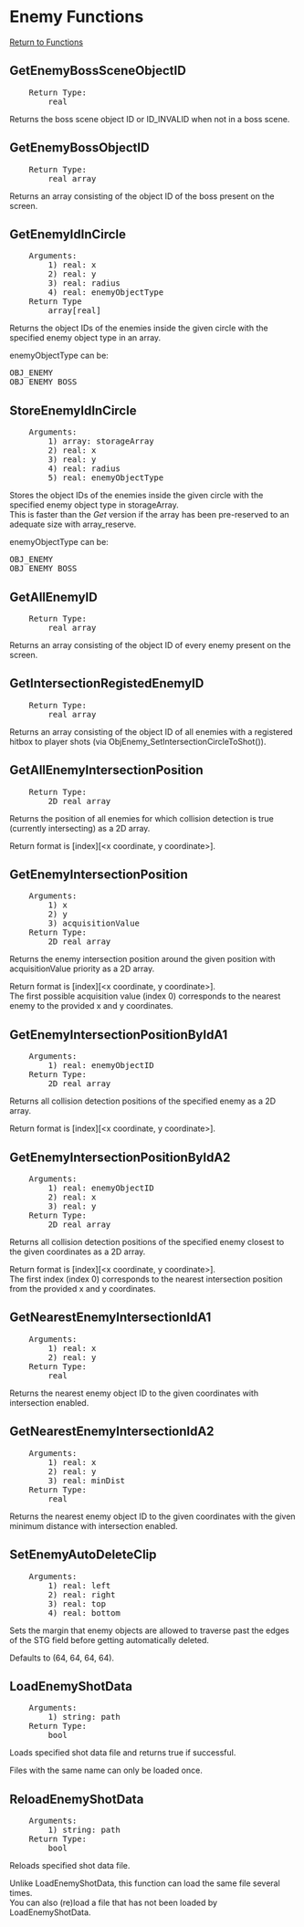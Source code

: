 ﻿# Enemy Functions

[Return to Functions](../functions.html)

## GetEnemyBossSceneObjectID
<pre>
    Return Type:
        real
</pre>
Returns the boss scene object ID or ID_INVALID when not in a boss scene.

## GetEnemyBossObjectID
<pre>
    Return Type:
        real array
</pre>
Returns an array consisting of the object ID of the boss present on the screen.

## GetEnemyIdInCircle
<pre>
    Arguments:
        1) real: x
        2) real: y
        3) real: radius
        4) real: enemyObjectType
    Return Type
        array[real]
</pre>
Returns the object IDs of the enemies inside the given circle with the specified enemy object type in an array.

enemyObjectType can be:
<pre>
OBJ_ENEMY
OBJ_ENEMY_BOSS
</pre>

## StoreEnemyIdInCircle
<pre>
    Arguments:
        1) array: storageArray
        2) real: x
        3) real: y
        4) real: radius
        5) real: enemyObjectType
</pre>
Stores the object IDs of the enemies inside the given circle with the specified enemy object type in storageArray.\
This is faster than the _Get_ version if the array has been pre-reserved to an adequate size with array_reserve.

enemyObjectType can be:
<pre>
OBJ_ENEMY
OBJ_ENEMY_BOSS
</pre>

## GetAllEnemyID
<pre>
    Return Type:
        real array
</pre>
Returns an array consisting of the object ID of every enemy present on the screen.

## GetIntersectionRegistedEnemyID
<pre>
    Return Type:
        real array
</pre>
Returns an array consisting of the object ID of all enemies with a registered hitbox to player shots (via ObjEnemy_SetIntersectionCircleToShot()).

## GetAllEnemyIntersectionPosition
<pre>
    Return Type:
        2D real array
</pre>
Returns the position of all enemies for which collision detection is true (currently intersecting) as a 2D array.

Return format is [index][<x coordinate, y coordinate>].

## GetEnemyIntersectionPosition
<pre>
    Arguments:
        1) x
        2) y
        3) acquisitionValue
    Return Type:
        2D real array
</pre>
Returns the enemy intersection position around the given position with acquisitionValue priority as a 2D array.

Return format is [index][<x coordinate, y coordinate>].\
The first possible acquisition value (index 0) corresponds to the nearest enemy to the provided x and y coordinates.

## GetEnemyIntersectionPositionByIdA1
<pre>
    Arguments:
        1) real: enemyObjectID
    Return Type:
        2D real array
</pre>
Returns all collision detection positions of the specified enemy as a 2D array.

Return format is [index][<x coordinate, y coordinate>].

## GetEnemyIntersectionPositionByIdA2
<pre>
    Arguments:
        1) real: enemyObjectID
        2) real: x
        3) real: y
    Return Type:
        2D real array
</pre>
Returns all collision detection positions of the specified enemy closest to the given coordinates as a 2D array.

Return format is [index][<x coordinate, y coordinate>].\
The first index (index 0) corresponds to the nearest intersection position from the provided x and y coordinates.

## GetNearestEnemyIntersectionIdA1
<pre>
    Arguments:
        1) real: x
        2) real: y
    Return Type:
        real
</pre>
Returns the nearest enemy object ID to the given coordinates with intersection enabled.

## GetNearestEnemyIntersectionIdA2
<pre>
    Arguments:
        1) real: x
        2) real: y
        3) real: minDist
    Return Type:
        real
</pre>
Returns the nearest enemy object ID to the given coordinates with the given minimum distance with intersection enabled.

## SetEnemyAutoDeleteClip
<pre>
    Arguments:
        1) real: left
        2) real: right
        3) real: top
        4) real: bottom
</pre>
Sets the margin that enemy objects are allowed to traverse past the edges of the STG field before getting automatically deleted.

Defaults to (64, 64, 64, 64).

## LoadEnemyShotData
<pre>
    Arguments:
        1) string: path
    Return Type:
        bool
</pre>
Loads specified shot data file and returns true if successful.

Files with the same name can only be loaded once.

## ReloadEnemyShotData
<pre>
    Arguments:
        1) string: path
    Return Type:
        bool
</pre>
Reloads specified shot data file.

Unlike LoadEnemyShotData, this function can load the same file several times.\
You can also (re)load a file that has not been loaded by LoadEnemyShotData.